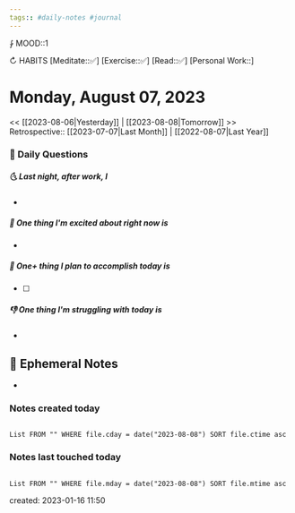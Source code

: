 ```yaml
---
tags:: #daily-notes #journal
---
```


⨑ MOOD::1

↻ HABITS
[Meditate::✅]
[Exercise::✅]
[Read::✅]
[Personal Work::]

# Monday, August 07, 2023

<< [[2023-08-06|Yesterday]] | [[2023-08-08|Tomorrow]] >>
Retrospective:: [[2023-07-07|Last Month]] | [[2022-08-07|Last Year]]

### 📅 Daily Questions

##### 🌜 Last night, after work, I

-

##### 🙌 One thing I'm excited about right now is

-

##### 🚀 One+ thing I plan to accomplish today is

- [ ]

##### 👎 One thing I'm struggling with today is

-

## 📝 Ephemeral Notes

- 

### Notes created today

```dataview

List FROM "" WHERE file.cday = date("2023-08-08") SORT file.ctime asc

```

### Notes last touched today

```dataview

List FROM "" WHERE file.mday = date("2023-08-08") SORT file.mtime asc

```

created: 2023-01-16 11:50
